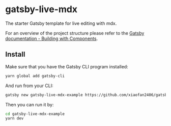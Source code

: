 # gatsby-live-mdx

The starter Gatsby template for live editing with mdx.

For an overview of the project structure please refer to the [Gatsby documentation - Building with Components](https://www.gatsbyjs.org/docs/building-with-components/).

## Install

Make sure that you have the Gatsby CLI program installed:

```sh
yarn global add gatsby-cli
```

And run from your CLI:

```sh
gatsby new gatsby-live-mdx-example https://github.com/xiaofan2406/gatsby-live-mdx
```

Then you can run it by:

```sh
cd gatsby-live-mdx-example
yarn dev
```
